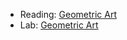 * Reading: [Geometric Art](../readings/geometric-art-reading.html)
* Lab: [Geometric Art](../labs/geometric-art-lab.html)
